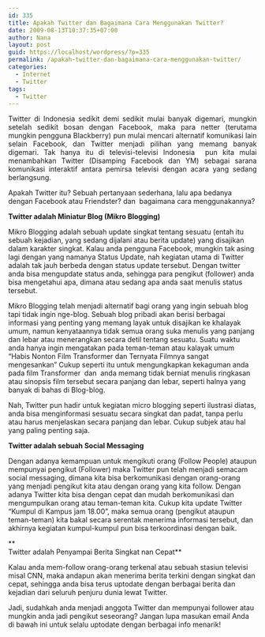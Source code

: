 ```yaml
---
id: 335
title: Apakah Twitter dan Bagaimana Cara Menggunakan Twitter?
date: 2009-08-13T10:37:35+07:00
author: Nana
layout: post
guid: https://localhost/wordpress/?p=335
permalink: /apakah-twitter-dan-bagaimana-cara-menggunakan-twitter/
categories:
  - Internet
  - Twitter
tags:
  - Twitter
---
```

<p style="text-align: justify;">
  Twitter di Indonesia sedikit demi sedikit mulai banyak digemari, mungkin setelah sedikit bosan dengan Facebook, maka para netter (terutama mungkin pengguna Blackberry) pun mulai mencari alternatif komunikasi lain selain Facebook, dan Twitter menjadi pilihan yang memang banyak digemari. Tak hanya itu di televisi-televisi Indonesia  pun kita mulai menambahkan Twitter (Disamping Facebook dan YM) sebagai sarana komunikasi interaktif antara pemirsa televisi dengan acara yang sedang berlangsung.
</p>

Apakah Twitter itu? Sebuah pertanyaan sederhana, lalu apa bedanya dengan Facebook atau Friendster? dan  bagaimana cara menggunakannya?

<p style="text-align: justify;">
  <strong>Twitter adalah Miniatur Blog (Mikro Blogging)</strong>
</p>

Mikro Blogging adalah sebuah update singkat tentang sesuatu (entah itu sebuah kejadian, yang sedang dijalani atau berita update) yang disajikan dalam karakter singkat. Kalau anda pengguna Facebook, mungkin tak asing lagi dengan yang namanya Status Update, nah kegiatan utama di Twitter adalah tak jauh berbeda dengan status update tersebut. Dengan twitter anda bisa mengupdate status anda, sehingga para pengikut (follower) anda bisa mengetahui apa, dimana atau sedang apa anda saat menulis status tersebut.

Mikro Blogging telah menjadi alternatif bagi orang yang ingin sebuah blog tapi tidak ingin nge-blog. Sebuah blog pribadi akan berisi berbagai informasi yang penting yang memang layak untuk disajikan ke khalayak umum, namun kenyataannya tidak semua orang suka menulis yang panjang dan lebar atau menerangkan secara detil tentang sesuatu. Suatu waktu anda hanya ingin mengatakan pada teman-teman atau kalayak umum “Habis Nonton Film Transformer dan Ternyata Filmnya sangat mengesankan” Cukup seperti itu untuk mengungkapkan kekaguman anda pada film Transformer  dan  anda memang tidak berniat menulis ringkasan atau sinopsis film tersebut secara panjang dan lebar, seperti halnya yang banyak di bahas di Blog-blog.

Nah, Twitter pun hadir untuk kegiatan micro blogging seperti ilustrasi diatas, anda bisa menginformasi sesuatu secara singkat dan padat, tanpa perlu atau harus menjelaskan secara panjang dan lebar. Cukup subjek atau hal yang paling penting saja.

**Twitter adalah sebuah Social Messaging**

Dengan adanya kemampuan untuk mengikuti orang (Follow People) ataupun mempunyai pengikut (Follower) maka Twitter pun telah menjadi semacam social messaging, dimana kita bisa berkomunikasi dengan orang-orang yang menjadi pengikut kita atau dengan orang yang kita follow. Dengan adanya Twitter kita bisa dengan cepat dan mudah berkomunikasi dan mengumpulkan orang atau teman-teman kita. Cukup kita update Twitter “Kumpul di Kampus jam 18.00”, maka semua orang (pengikut ataupun teman-teman) kita bakal secara serentak menerima informasi tersebut, dan akhirnya kegiatan kumpul-kumpul pun bisa terkoordinasi dengan baik.

**  
Twitter adalah Penyampai Berita Singkat nan Cepat**

Kalau anda mem-follow orang-orang terkenal atau sebuah stasiun televisi misal CNN, maka andapun akan menerima berita terkini dengan singkat dan cepat, sehingga anda bisa terus uptodate dengan berbagai berita dan kejadian dari seluruh penjuru dunia lewat Twitter.

Jadi, sudahkah anda menjadi anggota Twitter dan mempunyai follower atau mungkin anda jadi pengikut seseorang? Jangan lupa masukan email Anda di bawah ini untuk selalu uptodate dengan berbagai info menarik!